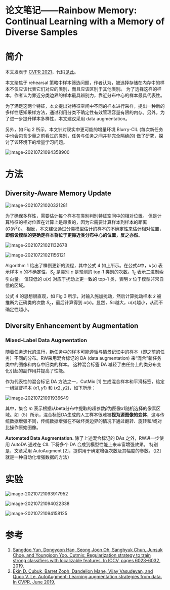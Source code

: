 # 论文笔记——Rainbow Memory: Continual Learning with a Memory of Diverse Samples


# 简介

本文发表于 [CVPR 2021](https://arxiv.org/pdf/2103.17230.pdf)，代码[见此](https://github.com/clovaai/rainbow-memory)。

本文聚焦于 rehearsal 策略中样本筛选问题，作者认为，被选择存储在内存中的样本不仅应该代表它们对应的类别，而且应该区别于其他类别。 为了选择这样的样本，作者认为靠近分类边界的样本最具辨别力，靠近分布中心的样本最具代表性。 

为了满足这两个特征，本文提出对特征空间中不同的样本进行采样，提出一种新的多样性感知采样方法，通过利用分类不确定性有效管理容量有限的内存。另外，为了进一步提升样本多样性，本文建议采用 data augmentation。

另外，如 Fig 2 所示，本文针对现实中更可能的增量环境 Blurry-CIL (每次新任务中也会包含少量之前看过的类别，任务与任务之间并非完全隔绝的) 做了研究，探讨了该环境下的增量学习问题。 



![image-20210721094358900](https://i.loli.net/2021/07/21/lP3W4K5f8YqUv7G.png)





# 方法

## Diversity-Aware Memory Update

![image-20210721020321281](https://i.loli.net/2021/07/21/ZESHutlRgJIL2pA.png)

为了确保多样性，需要估计每个样本在类别判别特征空间中的相对位置。 但是计算特征的相对位置在计算上是昂贵的，因为它需要计算样本到样本的距离 $(O(N^2))$。 相反，本文建议通过分类模型估计的样本的不确定性来估计相对位置，**即假设模型的更确定样本将位于更靠近类分布中心的位置，反之亦然**。

![image-20210721021132678](https://i.loli.net/2021/07/21/HyhQXvuPOoxkJLZ.png)

![image-20210721021156121](https://i.loli.net/2021/07/21/rOCSZeHTV2Uk1cP.png)



Algorithm 1 给出了样例更新的流程，其中公式 4 如上所示。在公式4中，$u(x)$ 表示样本 $x$ 的不确定性，$S_c$ 是类别 $c$ 是预测的 top-1 类别的次数。$1_c$ 表示二进制索引向量。 值较低的 $u(x)$ 对应于扰动上更一致的 top-1 类，表明 $x$ 位于模型非常自信的区域。

公式 4 的思想很直观，如 Fig 3 所示，对输入施加扰动，然后计算扰动样本 $\tilde{x}$ 被推断为正确类的次数 $S_c$，最后计算得到 $u(x)$。显然，$Sc$越大，$u(x)$越小，从而不确定性越小。



## Diversity Enhancement by Augmentation

### Mixed-Label Data Augmentation

随着任务迭代的进行，新任务中的样本可能遵循与情景记忆中的样本（即之前的任务）不同的分布。RW采用混合标记的 DA (data augmentation) 来“混合”新任务类中的图像和内存中旧类的样本。 这种混合标签 DA 减轻了由任务上的类分布变化引起的副作用并提高了性能。

作为代表性的混合标记 DA 方法之一，CutMix [1] 生成混合样本和平滑标签，给定一组监督样本 $(x1, y1)$ 和 $(x2, y2)$，如下所示：

![image-20210721091936649](https://i.loli.net/2021/07/21/L2PTVtFGdBbRK1k.png)

其中，集合 $m$ 表示根据从beta分布中提取的超参数$β$为图像x1随机选择的像素区域。如（5）所示，混合标签DA生成的人工样本很难被**视为源图像的变体**，这与传统数据增强不同，传统数据增强在不破坏类边界的情况下通过翻转、旋转和/或对比操作原始图像。



**Automated Data Augmentation.** 除了上述混合标记的 DAs 之外，RW进一步使用 AutoDA 通过在 CIL 下将多个 DA 合成到模型性能上来丰富增强效果。 特别是，文章采用 AutoAugment [2]，提供用于确定增强次数及其幅度的参数。（[2] 就是一种自动化增强数据的方法）



# 实验

![image-20210721093917952](https://i.loli.net/2021/07/21/SH1pDmVQ2I5uEwo.png)

![image-20210721094022338](https://i.loli.net/2021/07/21/jCwuA2PG3c1LnV4.png)

![image-20210721094158125](https://i.loli.net/2021/07/21/o3stUaXjSqgpV98.png)



# 参考

1. [Sangdoo Yun, Dongyoon Han, Seong Joon Oh, Sanghyuk Chun, Junsuk Choe, and Youngjoon Yoo. Cutmix: Regularization strategy to train strong classifiers with localizable features. In ICCV, pages 6023–6032, 2019.](https://arxiv.org/abs/1905.04899)
2. [Ekin D. Cubuk, Barret Zoph, Dandelion Mane, Vijay Vasudevan, and Quoc V. Le. AutoAugment: Learning augmentation strategies from data. In CVPR, June 2019. ](https://openaccess.thecvf.com/content_CVPR_2019/html/Cubuk_AutoAugment_Learning_Augmentation_Strategies_From_Data_CVPR_2019_paper.html)


